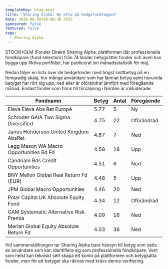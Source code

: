 ```yaml
---
templateKey: blog-post
title: "Sharing Alpha: Ny etta på hedgefondtoppen"
date: 2020-06-09T08:48:38.765Z
sponsored: false
featured: false
tags:
  - Sharing Alpha
---
```

STOCKHOLM (Fonder Direkt) Sharing Alpha, plattformen där professionella fondköpare (fund selectors) från 74 länder betygsätter fonder och även kan bygga upp fiktiva portföljer, har publicerat sin månadsstatistik för maj.

Nedan följer en lista över de hedgefonder med högst snittbetyg på en femgradig skala, hur många användare som har lämnat betyg samt huruvida betyget har rört sig upp, ned eller är oförändrat jämfört med föregående månad. Endast fonder som finns till försäljning i Norden är inkluderade.

| **Fondnamn**                            | **Betyg** | **Antal** | **Föregående** |
| --------------------------------------- | --------- | --------- | -------------- |
| Eleva Eleva Abs Ret Europé              | 5.77      | 5         | Ny             |
| Schroder GAIA Two Sigma Diversified     | 4.75      | 22        | Oförändrad     |
| Janus Henderson United Kingdom AbsRet   | 4.67      | 7         | Ned            |
| Legg Mason WA Macro Opportunities Bd Fd | 4.58      | 18        | Upp            |
| Candriam Bds Credit Opportunities       | 4.51      | 6         | Ned            |
| BNY Mellon Global Real Return Fd (EUR)  | 4.48      | 5         | Upp            |
| JPM Global Macro Opportunities          | 4.46      | 20        | Ned            |
| Polar Capital UK Absolute Equity Fund   | 4.34      | 12        | Oförändrad     |
| GAM Systematic Alternative Risk Premia  | 4.09      | 16        | Ned            |
| Merian Global Equity Absolute Return Fd | 4.03      | 36        | Ned            |

Vid sammanställningen tar Sharing Alpha bara hänsyn till betyg som satts av användare som kan identifiera sig som professionella fondköpare. Vem som helst kan tekniskt sett skapa ett konto på plattformen och betygsätta fonder, men för att betyget ska räknas med krävs denna verifiering.